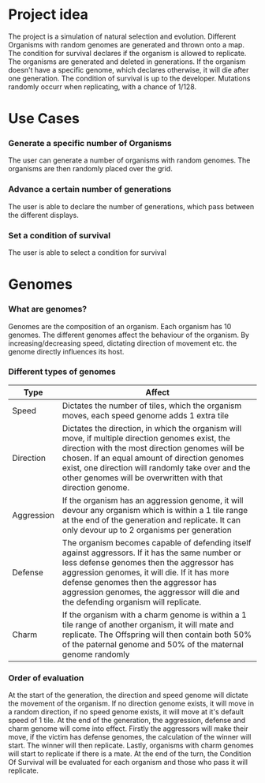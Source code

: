 # Project idea
The project is a simulation of natural selection and evolution. Different Organisms with random genomes are generated and thrown onto a map. The condition for survival declares if the organism is allowed to replicate. The organisms are generated and deleted in generations. If the organism doesn't have a specific genome, which declares otherwise, it will die after one generation. The condition of survival is up to the developer. Mutations randomly occurr when replicating, with a chance of 1/128.

# Use Cases
### Generate a specific number of Organisms
The user can generate a number of organisms with random genomes. The organisms are then randomly placed over the grid.

### Advance a certain number of generations
The user is able to declare the number of generations, which pass between the different displays.

### Set a condition of survival
The user is able to select a condition for survival

# Genomes
### What are genomes?
Genomes are the composition of an organism. Each organism has 10 genomes. The different genomes affect the behaviour of the organism. By increasing/decreasing speed, dictating direction of movement etc. the genome directly influences its host.

### Different types of genomes

|Type    	| Affect   	|
|---	|---	|
|   Speed	| Dictates the number of tiles, which the organism moves, each speed genome adds 1 extra tile  	|
|   Direction	| Dictates the direction, in which the organism will move, if multiple direction genomes exist, the direction with the most direction genomes will be chosen. If an equal amount of direction genomes exist, one direction will randomly take over and the other genomes will be overwritten with that direction genome.  	|
|   Aggression	|   If the organism has an aggression genome, it will devour any organism which is within a 1 tile range at the end of the generation and replicate. It can only devour  up to 2 organisms per generation  |
|   Defense	|   The organism becomes capable of defending itself against aggressors. If it has the same number or less defense genomes then the aggressor has aggression genomes, it will die. If it has more defense genomes then the aggressor has aggression genomes, the aggressor will die and the defending organism will replicate.  |
|   Charm	|   If the organism with a charm genome is within a 1 tile range of another organism, it will mate and replicate. The Offspring will then contain both 50% of the paternal genome and 50% of the maternal genome randomly  |

### Order of evaluation
At the start of the generation, the direction and speed genome will dictate the movement of the organism. If no direction genome exists, it will move in a random direction, if no speed genome exists, it will move at it's default speed of 1 tile. 
At the end of the generation, the aggression, defense and charm genome will come into effect. Firstly the aggressors will make their move, if the victim has defense genomes, the calculation of the winner will start. The winner will then replicate. Lastly, organisms with charm genomes will start to replicate if there is a mate.
At the end of the turn, the Condition Of Survival will be evaluated for each organism and those who pass it will replicate.
